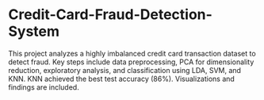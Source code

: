 # Credit-Card-Fraud-Detection-System
This project analyzes a highly imbalanced credit card transaction dataset to detect fraud. Key steps include data preprocessing, PCA for dimensionality reduction, exploratory analysis, and classification using LDA, SVM, and KNN. KNN achieved the best test accuracy (86%). Visualizations and findings are included.
